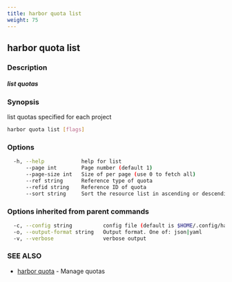 ```yaml
---
title: harbor quota list
weight: 75
---
```

## harbor quota list

### Description

##### list quotas

### Synopsis

list quotas specified for each project

```sh
harbor quota list [flags]
```

### Options

```sh
  -h, --help            help for list
      --page int        Page number (default 1)
      --page-size int   Size of per page (use 0 to fetch all)
      --ref string      Reference type of quota
      --refid string    Reference ID of quota
      --sort string     Sort the resource list in ascending or descending order
```

### Options inherited from parent commands

```sh
  -c, --config string          config file (default is $HOME/.config/harbor-cli/config.yaml)
  -o, --output-format string   Output format. One of: json|yaml
  -v, --verbose                verbose output
```

### SEE ALSO

* [harbor quota](harbor-quota.md)	 - Manage quotas

